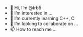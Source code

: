 - 👋 Hi, I’m @trb5
- 👀 I’m interested in ...
- 🌱 I’m currently learning C++, C
- 💞️ I’m looking to collaborate on ...
- 📫 How to reach me ...

<!---
trb5/trb5 is a ✨ special ✨ repository because its `README.md` (this file) appears on your GitHub profile.
You can click the Preview link to take a look at your changes.
--->
